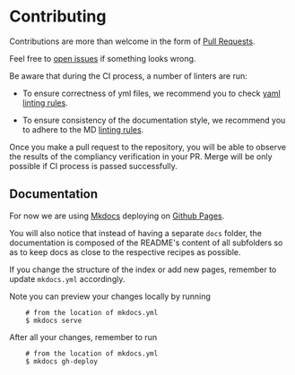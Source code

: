 # Contributing

Contributions are more than welcome in the form of
[Pull Requests](https://help.github.com/articles/about-pull-requests/).

Feel free to [open issues](https://github.com/smartsdk/smartsdk-recipes/issues)
if something looks wrong.

Be aware that during the CI process, a number of linters are run:

* To ensure correctness of yml files, we recommend you to check
  [yaml linting rules](https://yamllint.readthedocs.io/en/latest/rules.html).

* To ensure consistency of the documentation style, we recommend you to adhere
  to the MD [linting rules](https://github.com/markdownlint/markdownlint/blob/master/docs/RULES.md).

Once you make a pull request to the repository, you will be able to observe
the results of the compliancy verification in your PR. Merge will be only possible
if CI process is passed successfully.

## Documentation

For now we are using [Mkdocs](http://www.mkdocs.org) deploying on
[Github Pages](https://pages.github.com).

You will also notice that instead of having a separate `docs` folder,
the documentation is composed of the README's content of all subfolders so as
to keep docs as close to the respective recipes as possible.

If you change the structure of the index or add new pages, remember to update
`mkdocs.yml` accordingly.

Note you can preview your changes locally by running

```
    # from the location of mkdocs.yml
    $ mkdocs serve
```

After all your changes, remember to run

```
    # from the location of mkdocs.yml
    $ mkdocs gh-deploy
```
